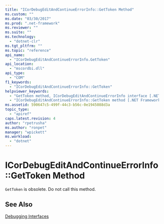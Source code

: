 ```yaml
---
title: "ICorDebugEditAndContinueErrorInfo::GetToken Method"
ms.custom: ""
ms.date: "03/30/2017"
ms.prod: ".net-framework"
ms.reviewer: ""
ms.suite: ""
ms.technology: 
  - "dotnet-clr"
ms.tgt_pltfrm: ""
ms.topic: "reference"
api_name: 
  - "ICorDebugEditAndContinueErrorInfo.GetToken"
api_location: 
  - "mscordbi.dll"
api_type: 
  - "COM"
f1_keywords: 
  - "ICorDebugEditAndContinueErrorInfo::GetToken"
helpviewer_keywords: 
  - "GetToken method, ICorDebugEditAndContinueErrorInfo interface [.NET Framework debugging]"
  - "ICorDebugEditAndContinueErrorInfo::GetToken method [.NET Framework debugging]"
ms.assetid: 590647c5-499f-44c3-b56c-0e1945088d3a
topic_type: 
  - "apiref"
caps.latest.revision: 4
author: "rpetrusha"
ms.author: "ronpet"
manager: "wpickett"
ms.workload: 
  - "dotnet"
---
```

# ICorDebugEditAndContinueErrorInfo::GetToken Method
`GetToken` is obsolete. Do not call this method.  
  
## See Also  
 [Debugging Interfaces](../../../../docs/framework/unmanaged-api/debugging/debugging-interfaces.md)

